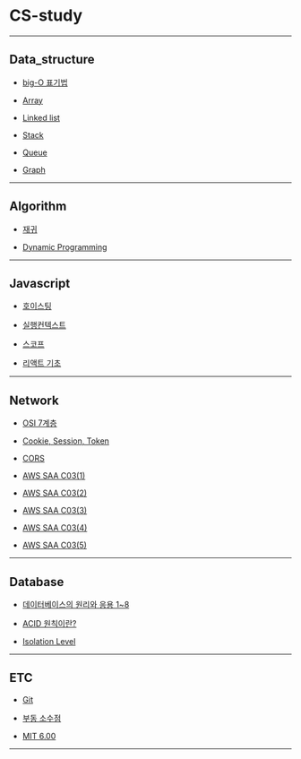 # CS-study

---

## Data_structure

- [big-O 표기법](https://github.com/ChangSuLee00/CS-study/blob/main/data_structure/big-O.md)

- [Array](https://github.com/ChangSuLee00/CS-study/blob/main/data_structure/array.md)

- [Linked list](https://github.com/ChangSuLee00/CS-study/blob/main/data_structure/linked_list.md)

- [Stack](https://github.com/ChangSuLee00/CS-study/blob/main/data_structure/stack.md)

- [Queue](https://github.com/ChangSuLee00/CS-study/blob/main/data_structure/queue.md)

- [Graph](https://github.com/ChangSuLee00/CS-study/blob/main/data_structure/graph.md)

---

## Algorithm

- [재귀](https://hardworking-everyday.tistory.com/62)

- [Dynamic Programming](https://hardworking-everyday.tistory.com/215)

---

## Javascript

- [호이스팅](https://github.com/ChangSuLee00/CS-study/blob/main/javascript/hoisting.md)

- [실행컨텍스트](https://github.com/ChangSuLee00/CS-study/blob/main/javascript/Execution%20context.md)

- [스코프](https://github.com/ChangSuLee00/CS-study/blob/main/javascript/scope.md)

- [리액트 기초](https://github.com/ChangSuLee00/CS-study/blob/main/javascript/react_basic.md)

---

## Network

- [OSI 7계층](https://github.com/ChangSuLee00/CS-study/blob/main/network/OSI7_Layer.md)

- [Cookie, Session, Token](https://github.com/ChangSuLee00/CS-study/blob/main/network/Cookie_Session_Token.md)

- [CORS](https://github.com/ChangSuLee00/CS-study/blob/main/network/CORS.md)

- [AWS SAA C03(1)](<https://github.com/cslee0034/computer_science_study/blob/main/network/AWS_SAA_C03(1).md>)

- [AWS SAA C03(2)](<https://github.com/cslee0034/computer_science_study/blob/main/network/AWS_SAA_C03(2).md>)

- [AWS SAA C03(3)](<https://github.com/cslee0034/computer_science_study/blob/main/network/AWS_SAA_C03(3).md>)

- [AWS SAA C03(4)](<https://github.com/cslee0034/computer_science_study/blob/main/network/AWS_SAA_C03(4).md>)

- [AWS SAA C03(5)](<https://github.com/cslee0034/computer_science_study/blob/main/network/AWS_SAA_C03(5).md>)

---

## Database

- [데이터베이스의 원리와 응용 1~8](https://hardworking-everyday.tistory.com/category/Computer_Science/Database)

- [ACID 원칙이란?](https://github.com/cslee0034/CS-study/blob/main/database/ACID.md)

- [Isolation Level](https://github.com/cslee0034/CS-study/blob/main/database/isolation_level.md)

---

## ETC

- [Git](https://github.com/ChangSuLee00/CS-study/blob/main/etc/git.md)

- [부동 소수점](https://hardworking-everyday.tistory.com/58)

- [MIT 6.00](https://hardworking-everyday.tistory.com/category/Computer_Science/MIT_6.00)

---
